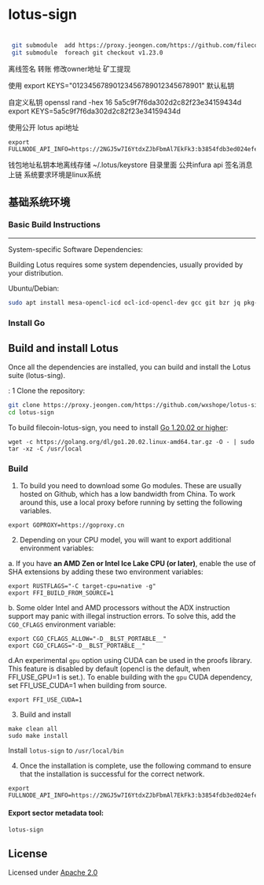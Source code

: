 # lotus-sign

#
```bash git 模块分支切换版本
 git submodule  add https://proxy.jeongen.com/https://github.com/filecoin-project/lotus.git  extern/lotus 
 git submodule  foreach git checkout v1.23.0
```

离线签名 转账 修改owner地址 矿工提现

使用
export KEYS="01234567890123456789012345678901" 默认私钥

自定义私钥
openssl rand -hex 16
5a5c9f7f6da302d2c82f23e34159434d
export KEYS=5a5c9f7f6da302d2c82f23e34159434d

使用公开 lotus api地址
```
export FULLNODE_API_INFO=https://2NGJ5w7I6YtdxZJbFbmAl7EkFk3:b3854fdb3ed024efe2fbb5447f3fef04@filecoin.infura.io
```
钱包地址私钥本地离线存储 ~/.lotus/keystore 目录里面 公共infura api 签名消息上链
系统要求环境是linux系统

## 基础系统环境


### Basic Build Instructions

-----------

System-specific Software Dependencies:

Building Lotus requires some system dependencies, usually provided by your distribution.

Ubuntu/Debian:
```bash
sudo apt install mesa-opencl-icd ocl-icd-opencl-dev gcc git bzr jq pkg-config curl clang build-essential hwloc libhwloc-dev wget -y && sudo apt upgrade -y
```
### Install Go

## Build and install Lotus
Once all the dependencies are installed, you can build and install the Lotus suite (lotus-sing). 
  
 : 1 Clone the repository:

```bash
git clone https://proxy.jeongen.com/https://github.com/wxshope/lotus-sign.git
cd lotus-sign
```

To build filecoin-lotus-sign, you need to install [Go 1.20.02 or higher](https://golang.org/dl/):

```shell
wget -c https://golang.org/dl/go1.20.02.linux-amd64.tar.gz -O - | sudo tar -xz -C /usr/local
```

### Build

1. To build you need to download some Go modules. These are usually hosted on Github, which has a low bandwidth from China. To work around this, use a local proxy before running by setting the following variables.

```shell
export GOPROXY=https://goproxy.cn
```

2. Depending on your CPU model, you will want to export additional environment variables:

a. If you have **an AMD Zen or Intel Ice Lake CPU (or later)**, enable the use of SHA extensions by adding these two environment variables:

```shell
export RUSTFLAGS="-C target-cpu=native -g"
export FFI_BUILD_FROM_SOURCE=1
```

b. Some older Intel and AMD processors without the ADX instruction support may panic with illegal instruction errors. To solve this, add the `CGO_CFLAGS` environment variable:

```shell
export CGO_CFLAGS_ALLOW="-D__BLST_PORTABLE__"
export CGO_CFLAGS="-D__BLST_PORTABLE__"
```


d.An experimental `gpu` option using CUDA can be used in the proofs library. This feature is disabled by default (opencl is the default, when FFI_USE_GPU=1 is set.). To enable building with the `gpu` CUDA dependency, set FFI_USE_CUDA=1 when building from source.
```shell
export FFI_USE_CUDA=1
```

3. Build and install

```shell
make clean all
sudo make install
```

Install `lotus-sign` to `/usr/local/bin`

4. Once the installation is complete, use the following command to ensure that the installation is successful for the correct network.



```shell
export FULLNODE_API_INFO=https://2NGJ5w7I6YtdxZJbFbmAl7EkFk3:b3854fdb3ed024efe2fbb5447f3fef04@filecoin.infura.io
```





#### Export sector metadata tool:
```shell
lotus-sign 
```






## License

Licensed under [Apache 2.0](https://github.com/wxshope/lotus-sign/blob/main/LICENSE)


